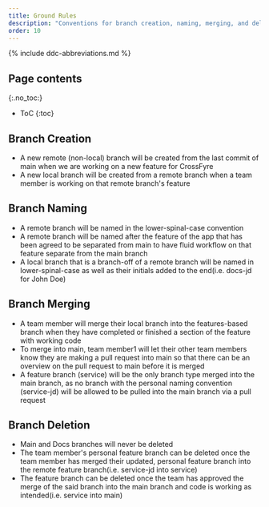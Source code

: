 ```yaml
---
title: Ground Rules
description: "Conventions for branch creation, naming, merging, and deletion"
order: 10
---
```


{% include ddc-abbreviations.md %}

## Page contents
{:.no_toc:}

- ToC
{:toc}

## Branch Creation

* A new remote (non-local) branch will be created from the last commit of main when we are working on a new feature for CrossFyre
* A new local branch will be created from a remote branch when a team member is working on that remote branch's feature 

## Branch Naming

* A remote branch will be named in the lower-spinal-case convention
* A remote branch will be named after the feature of the app that has been agreed to be separated from main to have fluid workflow on that feature separate from the main branch
* A local branch that is a branch-off of a remote branch will be named in lower-spinal-case as well as their initials added to the end(i.e. docs-jd for John Doe)

## Branch Merging

* A team member will merge their local branch into the features-based branch when they have completed or finished a section of the feature with working code
* To merge into main, team member1 will let their other team members know they are making a pull request into main so that there can be an overview on the pull request to main before it is merged
* A feature branch (service) will be the only branch type merged into the main branch, as no branch with the personal naming convention (service-jd) will be allowed to be pulled into the main branch via a pull request

## Branch Deletion

* Main and Docs branches will never be deleted
* The team member's personal feature branch can be deleted once the team member has merged their updated, personal feature branch into the remote feature branch(i.e. service-jd into service)
* The feature branch can be deleted once the team has approved the merge of the said branch into the main branch and code is working as intended(i.e. service into main)
